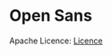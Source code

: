 # Open Sans

Apache Licence: [Licence](https://github.com/thorchain/Branding/blob/master/fonts/OpenSans/LICENSE.md)
